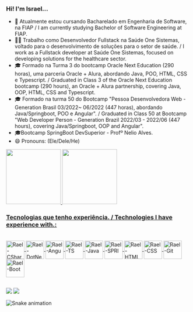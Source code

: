 ### Hi! I'm Israel... 

- 🌱 Atualmente estou cursando Bacharelado em Engenharia de Software, na FIAP / I am currently studying Bachelor of Software Engineering at FIAP.
- 👨‍💻 Trabalho como Desenvolvedor Fullstack na Saúde One Sistemas, voltado para o desenvolvimento de soluções para o setor de saúde. / I work as a Fullstack developer at Saúde One Sistemas, focused on developing solutions for the healthcare sector.
- 🎓 Formado na Turma 3 do bootcamp Oracle Next Education (290 horas), uma parceria Oracle + Alura, abordando Java, POO, HTML, CSS e Typescript. / Graduated in Class 3 of the Oracle Next Education bootcamp (290 hours), an Oracle + Alura partnership, covering Java, OOP, HTML, CSS and Typescript.
- 🎓 Formado na turma 50 do Bootcamp "Pessoa Desenvolvedora Web - Generation Brasil 03/2022~ 06/2022 (447 horas), abordando Java/Springboot, POO e Angular". / Graduated in Class 50 at Bootcamp "Web Developer Person - Generation Brazil 2022/03 - 2022/06  (447 hours), covering Java/Springboot, OOP and Angular".
- 🎓Bootcamp SpringBoot DevSuperior - Profº Nelio Alves.
- 😄 Pronouns: (Ele/Dele/He)


<div align="justify">
  <a href="https://github.com/igarashiisrael">
  <img height="150cm" src="https://github-readme-stats.vercel.app/api?username=igarashiisrael&show_icons=true&theme=ocean_dark&include_all_commits=true&count_private=true"/>
  <img height="150cm" src="https://github-readme-stats.vercel.app/api/top-langs/?username=igarashiisrael&layout=compact&langs_count=7&theme=ocean_dark"/>
</div>
  
### Tecnologias que tenho experiência. / Technologies I have experience with.:
<div style="display: inline_block"><br>


            
<img align="center" alt="Rael-CSharp" height="50" width="50" src="https://cdn.jsdelivr.net/gh/devicons/devicon/icons/csharp/csharp-original.svg" />     
<img align="center" alt="Rael-DotNet" height="50" width="50" src="https://cdn.jsdelivr.net/gh/devicons/devicon/icons/dot-net/dot-net-plain-wordmark.svg" />
<img align="center" alt="Rael-Angu" height="50" width="50" src="https://cdn.jsdelivr.net/gh/devicons/devicon/icons/angularjs/angularjs-plain.svg" />
<img align="center" alt="Rael-TS" height="50" width="50" src="https://cdn.jsdelivr.net/gh/devicons/devicon/icons/typescript/typescript-original.svg" />
<img align="center" alt="Rael-Java" height="50" width="50" src="https://cdn.jsdelivr.net/gh/devicons/devicon/icons/java/java-original.svg" />
<img align="center" alt="Rael-SPRI" height="50" width="50" src="https://cdn.jsdelivr.net/gh/devicons/devicon/icons/spring/spring-original.svg" />
<img align="center" alt="Rael-HTML" height="50" width="50" src="https://cdn.jsdelivr.net/gh/devicons/devicon/icons/html5/html5-plain-wordmark.svg" />
<img align="center" alt="Rael-CSS" height="50" width="50" src="https://cdn.jsdelivr.net/gh/devicons/devicon/icons/css3/css3-plain-wordmark.svg" /> 
<img align="center" alt="Rael-Git" height="50" width="50" src="https://cdn.jsdelivr.net/gh/devicons/devicon/icons/git/git-original.svg" />
<img align="center" alt="Rael-Boot" height="50" width="50" src="https://cdn.jsdelivr.net/gh/devicons/devicon/icons/bootstrap/bootstrap-original-wordmark.svg" />


 
          
  
##
  
<div>
  <a href="https://www.linkedin.com/in/israel-anacleto-igarashi-895483130" target="_blank"><img src="https://img.shields.io/badge/-LinkedIn-%230077B5?style=for-the-badge&logo=linkedin&logoColor=white" target="_blank"></a> 
  <a href="https://instagram.com/igarashiisrael" target="_blank"><img src="https://img.shields.io/badge/-Instagram-%23E4405F?style=for-the-badge&logo=instagram&logoColor=white" target="_blank"></a>
    
   ![Snake animation](https://github.com/igarashiisrael/igarashiisrael/blob/output/github-contribution-grid-snake.svg)

  </div>
